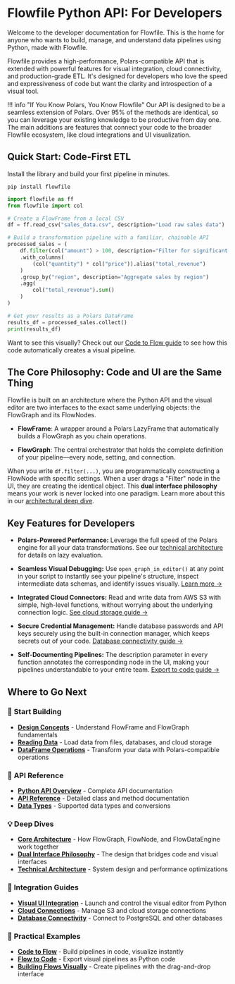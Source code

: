 # **Flowfile Python API: For Developers**

Welcome to the developer documentation for Flowfile. This is the home for anyone who wants to build, manage, and understand data pipelines using Python, made with Flowfile.

Flowfile provides a high-performance, Polars-compatible API that is extended with powerful features for visual integration, cloud connectivity, and production-grade ETL. It's designed for developers who love the speed and expressiveness of code but want the clarity and introspection of a visual tool.

!!! info "If You Know Polars, You Know Flowfile" 
    Our API is designed to be a seamless extension of Polars. Over 95% of the methods are identical, so you can leverage your existing knowledge to be productive from day one. The main additions are features that connect your code to the broader Flowfile ecosystem, like cloud integrations and UI visualization.


## **Quick Start: Code-First ETL**

Install the library and build your first pipeline in minutes.

```pip install flowfile```

```python
import flowfile as ff
from flowfile import col

# Create a FlowFrame from a local CSV
df = ff.read_csv("sales_data.csv", description="Load raw sales data")

# Build a transformation pipeline with a familiar, chainable API
processed_sales = (
    df.filter(col("amount") > 100, description="Filter for significant sales")
    .with_columns(
        (col("quantity") * col("price")).alias("total_revenue")
    )
    .group_by("region", description="Aggregate sales by region")
    .agg(
        col("total_revenue").sum()
    )
)

# Get your results as a Polars DataFrame
results_df = processed_sales.collect()
print(results_df)
```

Want to see this visually? Check out our [Code to Flow guide](../../guides/flowfile_frame_api.md) to see how this code automatically creates a visual pipeline.

## **The Core Philosophy: Code and UI are the Same Thing**

Flowfile is built on an architecture where the Python API and the visual editor are two interfaces to the exact same underlying objects: the FlowGraph and its FlowNodes.

- **FlowFrame**: A wrapper around a Polars LazyFrame that automatically builds a FlowGraph as you chain operations.

- **FlowGraph**: The central orchestrator that holds the complete definition of your pipeline—every node, setting, and connection.

When you write `df.filter(...)`, you are programmatically constructing a FlowNode with specific settings. When a user drags a "Filter" node in the UI, they are creating the identical object. This **dual interface philosophy** means your work is never locked into one paradigm. Learn more about this in our [architectural deep dive](flowfile-for-developers.md).


## **Key Features for Developers**

- **Polars-Powered Performance:** Leverage the full speed of the Polars engine for all your data transformations. See our [technical architecture](../../guides/technical_architecture.md) for details on lazy evaluation.

- **Seamless Visual Debugging:** Use `open_graph_in_editor()` at any point in your script to instantly see your pipeline's structure, inspect intermediate data schemas, and identify issues visually. [Learn more →](python-api/visual-ui.md)

- **Integrated Cloud Connectors:** Read and write data from AWS S3 with simple, high-level functions, without worrying about the underlying connection logic. [See cloud storage guide →](python-api/cloud-connection-management.md)

- **Secure Credential Management:** Handle database passwords and API keys securely using the built-in connection manager, which keeps secrets out of your code. [Database connectivity guide →](../../guides/database_connectivity.md)

- **Self-Documenting Pipelines:** The description parameter in every function annotates the corresponding node in the UI, making your pipelines understandable to your entire team. [Export to code guide →](../../guides/code_generator.md)


## **Where to Go Next**

### 🚀 **Start Building**
- **[Design Concepts](python-api/design-concepts.md)** - Understand FlowFrame and FlowGraph fundamentals
- **[Reading Data](python-api/reading-data.md)** - Load data from files, databases, and cloud storage
- **[DataFrame Operations](python-api/flowframe-operations.md)** - Transform your data with Polars-compatible operations

### 📖 **API Reference**
- **[Python API Overview](python-api/index.md)** - Complete API documentation
- **[API Reference](core/python-api-reference.md)** - Detailed class and method documentation
- **[Data Types](python-api/data-types.md)** - Supported data types and conversions

### 💡 **Deep Dives**
- **[Core Architecture](core/flowfile-core.md)** - How FlowGraph, FlowNode, and FlowDataEngine work together
- **[Dual Interface Philosophy](flowfile-for-developers.md)** - The design that bridges code and visual interfaces
- **[Technical Architecture](../../guides/technical_architecture.md)** - System design and performance optimizations

### 🔧 **Integration Guides**
- **[Visual UI Integration](python-api/visual-ui.md)** - Launch and control the visual editor from Python
- **[Cloud Connections](python-api/cloud-connection-management.md)** - Manage S3 and cloud storage connections
- **[Database Connectivity](../../guides/database_connectivity.md)** - Connect to PostgreSQL and other databases

### 🎯 **Practical Examples**
- **[Code to Flow](../../guides/flowfile_frame_api.md)** - Build pipelines in code, visualize instantly
- **[Flow to Code](../../guides/code_generator.md)** - Export visual pipelines as Python code
- **[Building Flows Visually](../../flows/building.md)** - Create pipelines with the drag-and-drop interface